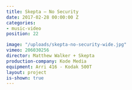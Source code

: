 ```yaml
---
title: Skepta — No Security
date: 2017-02-28 00:00:00 Z
categories:
- music-video
position: 22

image: "/uploads/skepta-no-security-wide.jpg"
vimeo: 206030256
director: Matthew Walker + Skepta
production-company: Kode Media
equipment: Arri 416 - Kodak 500T
layout: project
is-shown: true
---
```


